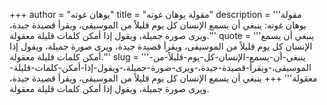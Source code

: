 +++
author = "يوهان غوته"
title = "مقولة يوهان غوته"
description = '''مقولة يوهان غوته: ينبغي أن يسمع الإنسان كل يوم قليلاً من الموسيقى، ويقرأ قصيدة جيدة، ويرى صورة جميلة، ويقول إذا أمكن كلمات قليلة معقولة.'''
quote = '''ينبغي أن يسمع الإنسان كل يوم قليلاً من الموسيقى، ويقرأ قصيدة جيدة، ويرى صورة جميلة، ويقول إذا أمكن كلمات قليلة معقولة.'''
slug = '''ينبغي-أن-يسمع-الإنسان-كل-يوم-قليلاً-من-الموسيقى،-ويقرأ-قصيدة-جيدة،-ويرى-صورة-جميلة،-ويقول-إذا-أمكن-كلمات-قليلة-معقولة'''
+++
ينبغي أن يسمع الإنسان كل يوم قليلاً من الموسيقى، ويقرأ قصيدة جيدة، ويرى صورة جميلة، ويقول إذا أمكن كلمات قليلة معقولة.
